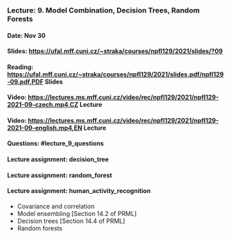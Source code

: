 ### Lecture: 9. Model Combination, Decision Trees, Random Forests
#### Date: Nov 30
#### Slides: https://ufal.mff.cuni.cz/~straka/courses/npfl129/2021/slides/?09
#### Reading: https://ufal.mff.cuni.cz/~straka/courses/npfl129/2021/slides.pdf/npfl129-09.pdf,PDF Slides
#### Video: https://lectures.ms.mff.cuni.cz/video/rec/npfl129/2021/npfl129-2021-09-czech.mp4,CZ Lecture
#### Video: https://lectures.ms.mff.cuni.cz/video/rec/npfl129/2021/npfl129-2021-09-english.mp4,EN Lecture
#### Questions: #lecture_9_questions
#### Lecture assignment: decision_tree
#### Lecture assignment: random_forest
#### Lecture assignment: human_activity_recognition

- Covariance and correlation
- Model ensembling [Section 14.2 of PRML]
- Decision trees [Section 14.4 of PRML]
- Random forests
